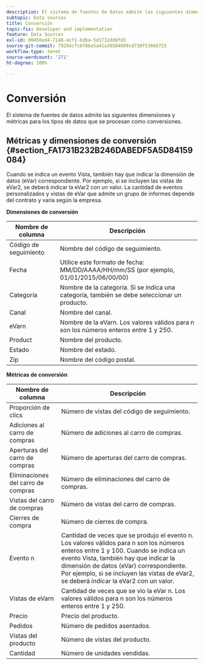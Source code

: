 ```yaml
---
description: El sistema de fuentes de datos admite las siguientes dimensiones y métricas para los tipos de datos que se procesan como conversiones.
subtopic: Data sources
title: Conversión
topic-fix: Developer and implementation
feature: Data Sources
exl-id: 00450ad4-7148-4cf1-bdba-5d1732dd0fd3
source-git-commit: 79294cfc6f86e5a41a39504099cd730f53668725
workflow-type: tm+mt
source-wordcount: '271'
ht-degree: 100%

---
```


# Conversión

El sistema de fuentes de datos admite las siguientes dimensiones y métricas para los tipos de datos que se procesan como conversiones.

## Métricas y dimensiones de conversión {#section_FA1731B232B246DABEDF5A5D84159084}

Cuando se indica un evento Vista, también hay que indicar la dimensión de datos (eVar) correspondiente. Por ejemplo, si se incluyen las vistas de eVar2, se deberá indicar la eVar2 con un valor. La cantidad de eventos personalizados y vistas de eVar que admite un grupo de informes depende del contrato y varía según la empresa.

<p class="head"> <b>Dimensiones de conversión</b> </p>

| Nombre de columna | Descripción |
|--- |--- |
| Código de seguimiento | Nombre del código de seguimiento. |
| Fecha | Utilice este formato de fecha: MM/DD/AAAA/HH/mm/SS (por ejemplo, 01/01/2015/06/00/00) |
| Categoría | Nombre de la categoría.  Si se indica una categoría, también se debe seleccionar un producto. |
| Canal | Nombre del canal. |
| eVarn | Nombre de la eVarn. Los valores válidos para n son los números enteros entre 1 y 250. |
| Product | Nombre del producto. |
| Estado | Nombre del estado. |
| Zip | Nombre del código postal. |

<p class="head"> <b>Métricas de conversión</b> </p>

| Nombre de columna | Descripción |
|--- |--- |
| Proporción de clics | Número de vistas del código de seguimiento. |
| Adiciones al carro de compras | Número de adiciones al carro de compras. |
| Aperturas del carro de compras | Número de aperturas del carro de compras. |
| Eliminaciones del carro de compras | Número de eliminaciones del carro de compras. |
| Vistas del carro de compras | Número de vistas del carro de compras. |
| Cierres de compra | Número de cierres de compra. |
| Evento n | Cantidad de veces que se produjo el evento n. Los valores válidos para n son los números enteros entre 1 y 100.  Cuando se indica un evento Vista, también hay que indicar la dimensión de datos (eVar) correspondiente. Por ejemplo, si se incluyen las vistas de eVar2, se deberá indicar la eVar2 con un valor. |
| Vistas de eVarn | Cantidad de veces que se vio la eVar n. Los valores válidos para n son los números enteros entre 1 y 250. |
| Precio | Precio del producto. |
| Pedidos | Número de pedidos asentados. |
| Vistas del producto | Número de vistas del producto. |
| Cantidad | Número de unidades vendidas. |
